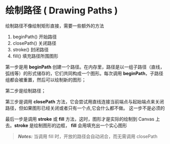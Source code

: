 # 绘制路径 ( Drawing Paths )


绘制路径不像绘制矩形直接，需要一些额外的方法

1. beginPath() 开始路径
2. closePath() 关闭路径
3. stroke() 封闭路径
4. fill() 填充路径所围图形

第一步是用 **beginPath** 创建一个路径。在内存里，路径是以一组子路径（直线，弧线等）的形式储存的，它们共同构成一个图形。每次调用 **beginPath**，子路径组都会被重置，然后可以绘制新的图形；

第二步是绘制路径；

第三步是调用 **closePath** 方法，它会尝试用直线连接当前端点与起始端点来关闭路径，但如果图形已经关闭或者只有一个点,它会什么都不做。 这一步不是必须的

最后一步是调用 **stroke** 或 **fill** 方法，这时，图形才是实际的绘制到 Canvas 上去。**stroke** 是绘制图形的边框， **fill** 会用填充出一个实心图形


> ***Notes:*** 当调用 fill 时，开放的路径会自动闭合，而无需调用 closePath
    
